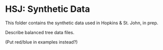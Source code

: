 # HSJ: Synthetic Data #

This folder contains the synthetic data used in Hopkins & St. John, in prep.

Describe balanced tree data files.

(Put red/blue in examples instead?)
